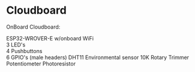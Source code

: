 # Cloudboard

OnBoard Cloudboard:

ESP32-WROVER-E w/onboard WiFi </br>
3 LED's</br>
4 Pushbuttons</br>
6 GPIO's (male headers)
DHT11 Environmental sensor
10K Rotary Trimmer Potentiometer
Photoresistor
